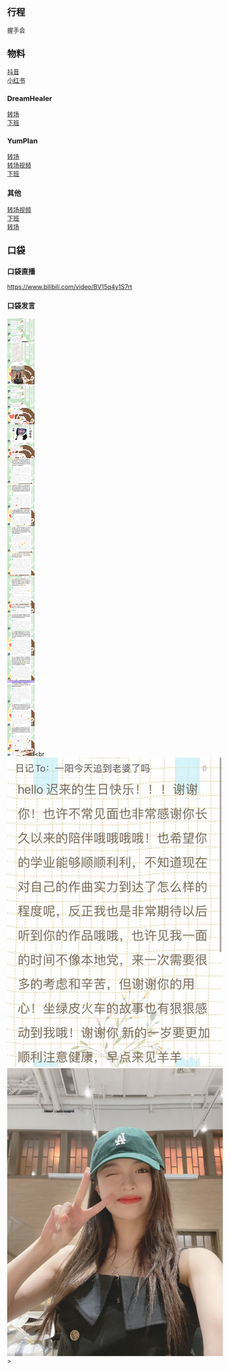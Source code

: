 ## 行程
握手会<br>

## 物料
[抖音](https://www.douyin.com/video/7004404476287274251)<br>
[小红书](https://www.xiaohongshu.com/discovery/item/61339a360000000021034ed9)

### DreamHealer
[转场](https://weibo.com/6375088879/KwCKHElQW)<br>
[下班](https://weibo.com/6375088879/KwEGjlIIM)

### YumPlan
[转场](https://weibo.com/7335378002/KwD46z3nP)<br>
[转场视频](https://weibo.com/7335378002/KwCWS1SKd)<br>
[下班](https://weibo.com/7335378002/KwECltzXO)

### 其他
[转场视频](https://weibo.com/2971625284/KwD8CoZAW)<br>
[下班](https://weibo.com/2971625284/KwERO3e9n)<br>
[转场](https://weibo.com/7646321708/KwDuupL7n)

## 口袋
### 口袋直播
https://www.bilibili.com/video/BV15q4y1S7rt
### 口袋发言
![口袋发言](./pocket48/imgs/messages1.jpeg)<br
![口袋发言](./pocket48/imgs/P1.jpeg)<br>
![口袋发言](./pocket48/imgs/P2.jpeg)<br>>